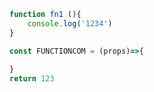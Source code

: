```javascript
function fn1 (){
	console.log('1234')
}
```
```typescript
const FUNCTIONCOM = (props)=>{
	
}
return 123
```
